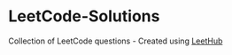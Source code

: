 # LeetCode-Solutions
Collection of LeetCode questions - Created using [LeetHub](https://github.com/QasimWani/LeetHub)
